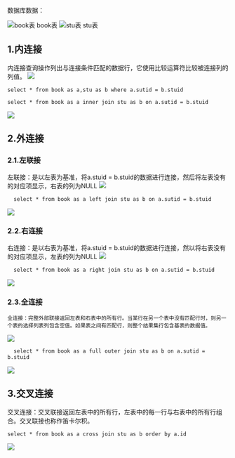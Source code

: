 数据库数据：

![book表](http://img.liutong.fun/031916444725632.png)
book表
![stu表](http://img.liutong.fun/20200119220156.png)
stu表

## 1.内连接
  内连接查询操作列出与连接条件匹配的数据行，它使用比较运算符比较被连接列的列值。
  ![](http://img.liutong.fun/微信图片_20200312093100.png)

  ```
  select * from book as a,stu as b where a.sutid = b.stuid

  select * from book as a inner join stu as b on a.sutid = b.stuid
  ```
  ![](http://img.liutong.fun/20200119220358.png)
## 2.外连接
  ### 2.1.左联接
  左联接：是以左表为基准，将a.stuid = b.stuid的数据进行连接，然后将左表没有的对应项显示，右表的列为NULL
  ![](http://img.liutong.fun/微信图片_20200312093107.jpg)
  ```
    select * from book as a left join stu as b on a.sutid = b.stuid
  ```
  ![](http://img.liutong.fun/20200119220426.png)
  ### 2.2.右连接
  右连接：是以右表为基准，将a.stuid = b.stuid的数据进行连接，然以将右表没有的对应项显示，左表的列为NULL
  ![](http://img.liutong.fun/微信图片_20200312093112.png)
  ```
    select * from book as a right join stu as b on a.sutid = b.stuid
  ```
  ![](http://img.liutong.fun/20200119220504.png)
  ### 2.3.全连接
    全连接：完整外部联接返回左表和右表中的所有行。当某行在另一个表中没有匹配行时，则另一个表的选择列表列包含空值。如果表之间有匹配行，则整个结果集行包含基表的数据值。
  ![](http://img.liutong.fun/微信图片_20200312093115.png)
  ```
    select * from book as a full outer join stu as b on a.sutid = b.stuid
  ```
  ![](http://img.liutong.fun/20200119220523.png)
## 3.交叉连接
  交叉连接：交叉联接返回左表中的所有行，左表中的每一行与右表中的所有行组合。交叉联接也称作笛卡尔积。
  ```
  select * from book as a cross join stu as b order by a.id
  ```
  ![](http://img.liutong.fun/20200119220547.png)
